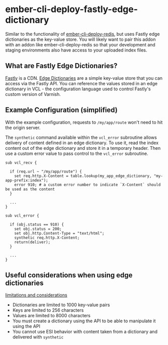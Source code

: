 # ember-cli-deploy-fastly-edge-dictionary

Similar to the functionality of [ember-cli-deploy-redis](https://github.com/ember-cli-deploy/ember-cli-deploy-redis), but uses Fastly edge dictionaries as the key-value store. You will likely want to pair this addon with an addon like ember-cli-deploy-redis so that your development and staging environments also have access to your uploaded index files.

## What are Fastly Edge Dictionaries?

[Fastly](https://www.fastly.com/) is a CDN. [Edge Dictionaries](https://docs.fastly.com/guides/edge-dictionaries/about-edge-dictionaries) are a simple key-value store that you can access via the Fastly API. You can reference the values stored in an edge dictionary in VCL - the configuration language used to control Fastly's custom version of Varnish.

## Example Configuration (simplified)

With the example configuration, requests to `/my/app/route` won't need to hit the origin server.

The `synthetic` command available within the `vcl_error` subroutine allows delivery of content defined in an edge dictionary. To use it, read the index content out of the edge dictionary and store it in a temporary header. Then use a custom error value to pass control to the `vcl_error` subroutine.

```
sub vcl_recv {

  if (req.url ~ "/my/app/route") {
    set req.http.X-Content = table.lookup(my_app_edge_dictionary, "my-app-prefix:index");
    error 910; # a custom error number to indicate `X-Content` should be used as the content
  }

  ...
}

sub vcl_error {

  if (obj.status == 910) {
    set obj.status = 200;
    set obj.http.Content-Type = "text/html";
    synthetic req.http.X-Content;
    return(deliver);
  }

  ...
}

```

## Useful considerations when using edge dictionaries

[limitations and considerations](https://docs.fastly.com/guides/edge-dictionaries/about-edge-dictionaries#limitations-and-considerations)

 * Dictionaries are limited to 1000 key-value pairs
 * Keys are limited to 256 characters
 * Values are limited to 8000 characters
 * You must create a dictionary using the API to be able to manipulate it using the API
 * You cannot use ESI behavior with content taken from a dictionary and delivered with `synthetic`
